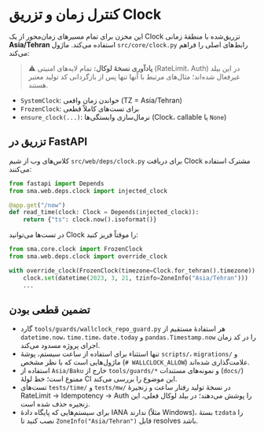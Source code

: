 # کنترل زمان و تزریق Clock

این مخزن برای تمام مسیرهای زمان‌محور از یک Clock تزریق‌شده با منطقهٔ زمانی **Asia/Tehran** استفاده می‌کند. ماژول `src/core/clock.py` رابط‌های اصلی را فراهم می‌کند:

> ⚠️ **یادآوری نسخهٔ لوکال:** تمام لایه‌های امنیتی (RateLimit، Auth) در این بیلد غیرفعال شده‌اند؛ مثال‌های مرتبط با آنها تنها پس از بازگردانی کد تولید معتبر هستند.

- `SystemClock`: خواندن زمان واقعی (TZ = Asia/Tehran)
- `FrozenClock`: برای تست‌های کاملاً قطعی
- `ensure_clock(...)`: نرمال‌سازی وابستگی‌ها (Clock، callable یا `None`)

## تزریق در FastAPI

کلاس‌های وب از شیم `src/web/deps/clock.py` برای دریافت Clock مشترک استفاده می‌کنند:

```python
from fastapi import Depends
from sma.web.deps.clock import injected_clock

@app.get("/now")
def read_time(clock: Clock = Depends(injected_clock)):
    return {"ts": clock.now().isoformat()}
```

در تست‌ها می‌توانید Clock را موقتاً فریز کنید:

```python
from sma.core.clock import FrozenClock
from sma.web.deps.clock import override_clock

with override_clock(FrozenClock(timezone=Clock.for_tehran().timezone)) as clock:
    clock.set(datetime(2023, 3, 21, tzinfo=ZoneInfo("Asia/Tehran")))
    ...
```

## تضمین قطعی بودن

- گارد `tools/guards/wallclock_repo_guard.py` هر استفادهٔ مستقیم از `datetime.now`، `time.time`، `date.today` و `pandas.Timestamp.now` را در کد زمان اجرای پروژه مسدود می‌کند.
- تنها استثناء برای استفاده از ساعت سیستم، پوشهٔ `scripts/`، `migrations/` و ماژول‌هایی است که با نظر مشخص (`# WALLCLOCK_ALLOW`) علامت‌گذاری شده‌اند.
- استفاده از `Asia/Baku` خارج از `tools/guards/*` و نمونه‌های مستندات (`docs/`) ممنوع است؛ خط لولهٔ CI این موضوع را بررسی می‌کند.
- تست‌های `tests/time/` و `tests/mw/` در نسخهٔ تولید رفتار ساعت و زنجیرهٔ RateLimit → Idempotency → Auth را پوشش می‌دهند؛ در بیلد لوکال فعلی، این زنجیره حذف شده است.
- برای سیستم‌هایی که پایگاه دادهٔ IANA ندارند (مثلاً Windows)، بستهٔ `tzdata` را نصب کنید تا `ZoneInfo("Asia/Tehran")` قابل resolves باشد.
